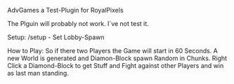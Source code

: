AdvGames a Test-Plugin for RoyalPixels

The Plguin will probably not work. I´ve not test it.

Setup:
/setup - Set Lobby-Spawn

How to Play:
So if there two Players the Game will start in 60 Seconds. A new World is generated and Diamon-Block spawn Random in Chunks. Right Click a Diamond-Block to get Stuff and Fight against
other Players and win as last man standing.